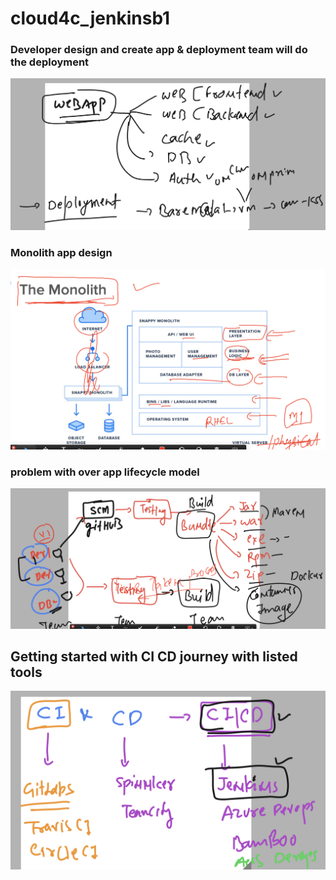 # cloud4c_jenkinsb1

### Developer design and create app & deployment team will do the deployment 

<img src="d1.png">

### Monolith app design 

<img src="mono.png">

### problem with over app lifecycle model 

<img src="prob1.png">

## Getting started with CI CD journey with listed tools 

<img src="tools.png">

